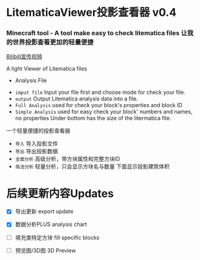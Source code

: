 LitematicaViewer投影查看器 v0.4
===============================

### Minecraft tool - A tool make easy to check litematica files 让我的世界投影查看更加的轻量便捷

[Bilibili宣传视频](https://www.bilibili.com/video/BV1dq6yYoEvi/?spm_id_from=333.1387.homepage.video_card.click&vd_source=20c164cb28b2da114329d8728dad750f)

A light Viewer of Litematica files

- Analysis File

* `imput file` Input your file first and choose mode for check your file.
* `output` Output Litematica analysis data into a file.
* `Full Analysis` used for check your block's properties and block ID
* `Simple Analysis` used for easy check your block' numbers and names, no properties
  Under bottom has the size of the litermatica file.

一个轻量便捷的投影查看器

* `导入` 导入投影文件
* `导出` 导出投影数据
* `全面分析` 高级分析，带方块属性和完整方块ID
* `简洁分析` 轻量分析，只会显示方块名与数量
  下面显示投影建筑体积

# 后续更新内容Updates
* [X]  导出更新  export update
* [X]  数据分析PLUS analysis chart
* [ ]  填充类特定方块 fill specific blocks
* [ ]  预览图/3D图 3D Preview

